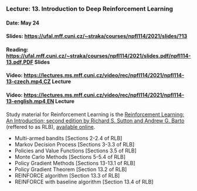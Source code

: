 ### Lecture: 13. Introduction to Deep Reinforcement Learning
#### Date: May 24
#### Slides: https://ufal.mff.cuni.cz/~straka/courses/npfl114/2021/slides/?13
#### Reading: https://ufal.mff.cuni.cz/~straka/courses/npfl114/2021/slides.pdf/npfl114-13.pdf,PDF Slides
#### Video: https://lectures.ms.mff.cuni.cz/video/rec/npfl114/2021/npfl114-13-czech.mp4,CZ Lecture
#### Video: https://lectures.ms.mff.cuni.cz/video/rec/npfl114/2021/npfl114-13-english.mp4,EN Lecture

Study material for Reinforcement Learning is the [Reinforcement Learning: An Introduction; second edition
by Richard S. Sutton and Andrew G. Barto](http://incompleteideas.net/book/the-book-2nd.html)
(reffered to as RLB), [available online](http://incompleteideas.net/book/RLbook2020.pdf).

- Multi-armed bandits [Sections 2-2.4 of RLB]
- Markov Decision Process [Sections 3-3.3 of RLB]
- Policies and Value Functions [Sections 3.5 of RLB]
- Monte Carlo Methods [Sections 5-5.4 of RLB]
- Policy Gradient Methods [Sections 13-13.1 of RLB]
- Policy Gradient Theorem [Section 13.2 of RLB]
- REINFORCE algorithm [Section 13.3 of RLB]
- REINFORCE with baseline algorithm [Section 13.4 of RLB]
